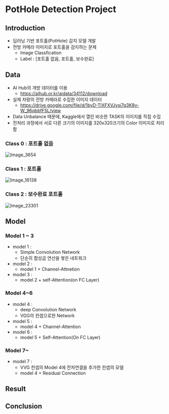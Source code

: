 # PotHole Detection Project

## Introduction
+ 딥러닝 기반 포트홀(PotHole) 감지 모델 개발
+ 전방 카메라 이미지로 포트홀을 감지하는 문제
    + Image Classfication
    + Label : [포트홀 없음, 포트홀, 보수완료]

## Data
+ AI Hub의 개방 데이터를 이용
    + https://aihub.or.kr/aidata/34112/download
+ 실제 차량의 전방 카메라로 수집한 이미지 데이터
    + https://drive.google.com/file/d/1byD-TlXFXVJysi7q3K8y-W_96qbbfF5L/view
+ Data Unbalance 때문에, Kaggle에서 열린 비슷한 TASK의 이미지를 직접 수집
+ 전처리 과정에서 서로 다른 크기의 이미지를 320x320크기의 Color 이미지로 처리함

### Class 0 : 포트홀 없음
![Image_3654](https://user-images.githubusercontent.com/28241676/155121803-516b9912-81b9-4727-a944-77df90746bde.png)

### Class 1 : 포트홀
![Image_16138](https://user-images.githubusercontent.com/28241676/155122239-5e65a021-f38a-4d32-a84c-1a7cd9bf8061.png)

### Class 2 : 보수완료 포트홀
![Image_23301](https://user-images.githubusercontent.com/28241676/155122397-c8df5c90-634e-451f-bb41-97c71bed6b6f.png)

## Model

### Model 1 ~ 3
+ model 1 :
    + Simple Convolution Network
    + 단순히 합성곱 연산을 쌓은 네트워크
+ model 2 :
    + model 1 + Channel-Attnetion
+ model 3 :
    + model 2 + self-Attention(on FC Layer)
### Model 4~6
+ model 4 :
    + deep Convolution Network
    + VGG의 컨셉으로한 Network
+ model 5 :
    + model 4 + Channel-Attention
+ model 6 :
    + model 5 + Self-Attention(On FC Layer)

### Model 7~
+ model 7 :
    + VVG 컨셉의 Model 4에 잔차연결을 추가한 컨셉의 모델
    + model 4 + Residual Connection
    
## Result

## Conclusion